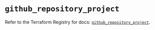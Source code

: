 # `github_repository_project`

Refer to the Terraform Registry for docs: [`github_repository_project`](https://registry.terraform.io/providers/integrations/github/6.2.0/docs/resources/repository_project).
